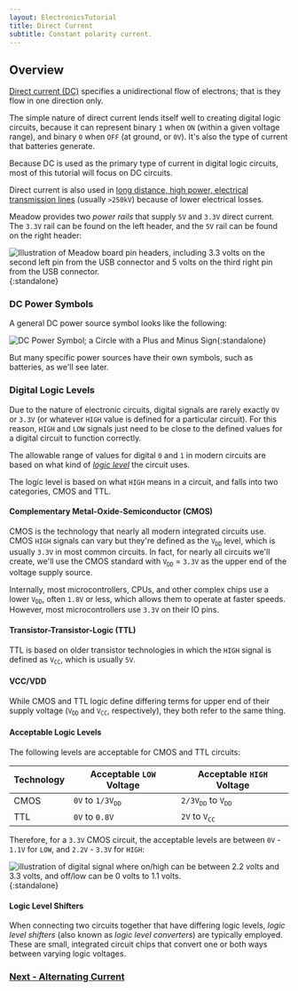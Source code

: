 ```yaml
---
layout: ElectronicsTutorial
title: Direct Current
subtitle: Constant polarity current.
---
```


## Overview

[Direct current (DC)](https://en.wikipedia.org/wiki/Direct_current) specifies a unidirectional flow of electrons; that is they flow in one direction only.

The simple nature of direct current lends itself well to creating digital logic circuits, because it can represent binary `1` when `ON` (within a given voltage range), and binary `0` when `OFF` (at ground, or `0V`). It's also the type of current that batteries generate.
 
Because DC is used as the primary type of current in digital logic circuits, most of this tutorial will focus on DC circuits.

Direct current is also used in [long distance, high power, electrical transmission lines](https://en.wikipedia.org/wiki/High-voltage_direct_current) (usually `>250kV`) because of lower electrical losses.

Meadow provides two _power rails_ that supply `5V` and `3.3V` direct current. The `3.3V` rail can be found on the left header, and the `5V` rail can be found on the right header:

![Illustration of Meadow board pin headers, including 3.3 volts on the second left pin from the USB connector and 5 volts on the third right pin from the USB connector.](/Common_Files/Meadow_F7_Micro_Pinout.svg){:standalone}

### DC Power Symbols

A general DC power source symbol looks like the following:

![DC Power Symbol; a Circle with a Plus and Minus Sign](/Common_Files/Circuit_Symbols/DC_Power.svg){:standalone}

But many specific power sources have their own symbols, such as batteries, as we'll see later.

### Digital Logic Levels

Due to the nature of electronic circuits, digital signals are rarely exactly `0V` or `3.3V` (or whatever `HIGH` value is defined for a particular circuit). For this reason, `HIGH` and `LOW` signals just need to be close to the defined values for a digital circuit to function correctly.

The allowable range of values for digital `0` and `1` in modern circuits are based on what kind of [_logic level_](https://en.wikipedia.org/wiki/Logic_level) the circuit uses.

The logic level is based on what `HIGH` means in a circuit, and falls into two categories, CMOS and TTL.

#### Complementary Metal-Oxide-Semiconductor (CMOS)

CMOS is the technology that nearly all modern integrated circuits use. CMOS `HIGH` signals can vary but they're defined as the `V`<sub>`DD`</sub> level, which is usually `3.3V` in most common circuits. In fact, for nearly all circuits we'll create, we'll use the CMOS standard with `V`<sub>`DD`</sub> = `3.3V` as the upper end of the voltage supply source. 

Internally, most microcontrollers, CPUs, and other complex chips use a lower `V`<sub>`DD`</sub>, often `1.8V` or less, which allows them to operate at faster speeds. However, most microcontrollers use `3.3V` on their IO pins.

#### Transistor-Transistor-Logic (TTL)

TTL is based on older transistor technologies in which the `HIGH` signal is defined as `V`<sub>`CC`</sub>, which is usually `5V`. 

#### VCC/VDD

While CMOS and TTL logic define differing terms for upper end of their supply voltage (`V`<sub>`DD`</sub> and `V`<sub>`CC`</sub>, respectively), they both refer to the same thing.

#### Acceptable Logic Levels

The following levels are acceptable for CMOS and TTL circuits:

| Technology | Acceptable `LOW` Voltage | Acceptable `HIGH` Voltage |
|------------|--------------------------|---------------------------|
| CMOS       | `0V` to `1/3V`<sub>`DD`</sub> | `2/3V`<sub>`DD`</sub> to `V`<sub>`DD`</sub>|
| TTL        | `0V` to `0.8V`           | `2V` to `V`<sub>`CC`</sub> |

Therefore, for a `3.3V` CMOS circuit, the acceptable levels are between `0V` - `1.1V` for `LOW`, and `2.2V` - `3.3V` for `HIGH`:

![illustration of digital signal where on/high can be between 2.2 volts and 3.3 volts, and off/low can be 0 volts to 1.1 volts.](../Support_Files/CMOS_Digital_Logic_Levels.svg){:standalone}

#### Logic Level Shifters

When connecting two circuits together that have differing logic levels, _logic level shifters_ (also known as _logic level converters_) are typically employed. These are small, integrated circuit chips that convert one or both ways between varying logic voltages.


### [Next - Alternating Current](../Alternating_Current)
